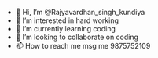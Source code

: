 - 👋 Hi, I’m @Rajyavardhan_singh_kundiya
- 👀 I’m interested in hard working
- 🌱 I’m currently learning coding
- 💞️ I’m looking to collaborate on coding
- 📫 How to reach me msg me 9875752109

<!---
rajsk7/rajsk7 is a ✨ special ✨ repository because its `README.md` (this file) appears on your GitHub profile.
You can click the Preview link to take a look at your changes.
--->
